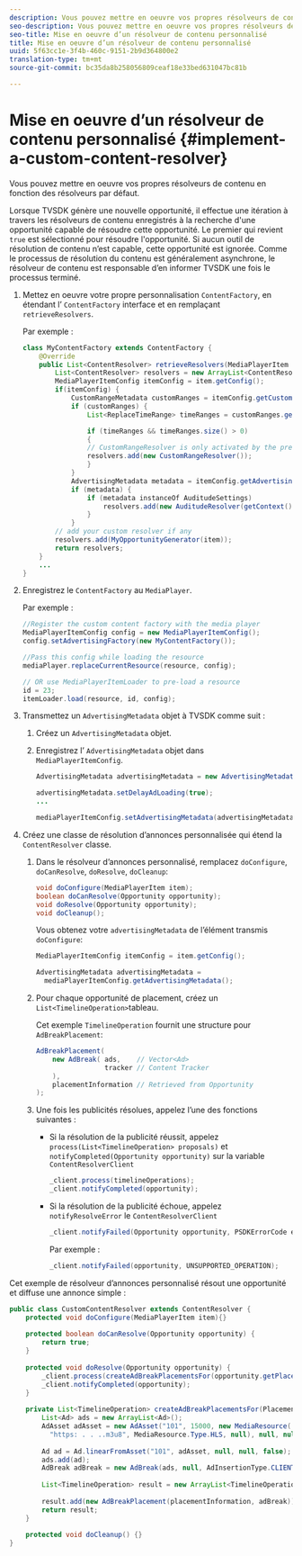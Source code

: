 ```yaml
---
description: Vous pouvez mettre en oeuvre vos propres résolveurs de contenu en fonction des résolveurs par défaut.
seo-description: Vous pouvez mettre en oeuvre vos propres résolveurs de contenu en fonction des résolveurs par défaut.
seo-title: Mise en oeuvre d’un résolveur de contenu personnalisé
title: Mise en oeuvre d’un résolveur de contenu personnalisé
uuid: 5f63cc1e-3f4b-460c-9151-2b9d364800e2
translation-type: tm+mt
source-git-commit: bc35da8b258056809ceaf18e33bed631047bc81b

---
```



# Mise en oeuvre d’un résolveur de contenu personnalisé {#implement-a-custom-content-resolver}

Vous pouvez mettre en oeuvre vos propres résolveurs de contenu en fonction des résolveurs par défaut.

Lorsque TVSDK génère une nouvelle opportunité, il effectue une itération à travers les résolveurs de contenu enregistrés à la recherche d&#39;une opportunité capable de résoudre cette opportunité. Le premier qui revient `true` est sélectionné pour résoudre l&#39;opportunité. Si aucun outil de résolution de contenu n’est capable, cette opportunité est ignorée. Comme le processus de résolution du contenu est généralement asynchrone, le résolveur de contenu est responsable d’en informer TVSDK une fois le processus terminé.

1. Mettez en oeuvre votre propre personnalisation `ContentFactory`, en étendant l’ `ContentFactory` interface et en remplaçant `retrieveResolvers`.

   Par exemple :

   ```java
   class MyContentFactory extends ContentFactory { 
       @Override 
       public List<ContentResolver> retrieveResolvers(MediaPlayerItem item) { 
           List<ContentResolver> resolvers = new ArrayList<ContentResolver>(); 
           MediaPlayerItemConfig itemConfig = item.getConfig(); 
           if(itemConfig) { 
               CustomRangeMetadata customRanges = itemConfig.getCustomRangeMetadata(); 
               if (customRanges) { 
                   List<ReplaceTimeRange> timeRanges = customRanges.getTimeRangeList(); 
   
                   if (timeRanges && timeRanges.size() > 0) 
                   { 
                   // CustomRangeResolver is only activated by the presence of CustomRanges in configuration 
                   resolvers.add(new CustomRangeResolver()); 
                   } 
               } 
               AdvertisingMetadata metadata = itemConfig.getAdvertisingMetadata(); 
               if (metadata) { 
                   if (metadata instanceOf AuditudeSettings)  
                       resolvers.add(new AuditudeResolver(getContext());    
                   } 
               } 
           // add your custom resolver if any 
           resolvers.add(MyOpportunityGenerator(item)); 
           return resolvers; 
       } 
       ... 
   } 
   ```

1. Enregistrez le `ContentFactory` au `MediaPlayer`.

   Par exemple :

   ```java
   //Register the custom content factory with the media player 
   MediaPlayerItemConfig config = new MediaPlayerItemConfig(); 
   config.setAdvertisingFactory(new MyContentFactory()); 
   
   //Pass this config while loading the resource 
   mediaPlayer.replaceCurrentResource(resource, config); 
   
   // OR use MediaPlayerItemLoader to pre-load a resource 
   id = 23; 
   itemLoader.load(resource, id, config);
   ```

1. Transmettez un `AdvertisingMetadata` objet à TVSDK comme suit :
   1. Créez un `AdvertisingMetadata` objet.
   1. Enregistrez l’ `AdvertisingMetadata` objet dans `MediaPlayerItemConfig`.

      ```java
      AdvertisingMetadata advertisingMetadata = new AdvertisingMetadata(); 
      
      advertisingMetadata.setDelayAdLoading(true); 
      ... 
      
      mediaPlayerItemConfig.setAdvertisingMetadata(advertisingMetadata); 
      ```

1. Créez une classe de résolution d’annonces personnalisée qui étend la `ContentResolver` classe.
   1. Dans le résolveur d’annonces personnalisé, remplacez `doConfigure`, `doCanResolve`, `doResolve`, `doCleanup`:

      ```java
      void doConfigure(MediaPlayerItem item); 
      boolean doCanResolve(Opportunity opportunity); 
      void doResolve(Opportunity opportunity); 
      void doCleanup();
      ```

      Vous obtenez votre `advertisingMetadata` de l’élément transmis `doConfigure`:

      ```java
      MediaPlayerItemConfig itemConfig = item.getConfig(); 
      
      AdvertisingMetadata advertisingMetadata =  
        mediaPlayerItemConfig.getAdvertisingMetadata(); 
      ```

   1. Pour chaque opportunité de placement, créez un `List<TimelineOperation>`tableau.

      Cet exemple `TimelineOperation` fournit une structure pour `AdBreakPlacement`:

      ```java
      AdBreakPlacement( 
          new AdBreak( ads,    // Vector<Ad> 
                       tracker // Content Tracker 
          ), 
          placementInformation // Retrieved from Opportunity 
      ); 
      ```

   1. Une fois les publicités résolues, appelez l’une des fonctions suivantes :

      * Si la résolution de la publicité réussit, appelez `process(List<TimelineOperation> proposals)` et `notifyCompleted(Opportunity opportunity)` sur la variable `ContentResolverClient`

         ```java
         _client.process(timelineOperations); 
         _client.notifyCompleted(opportunity); 
         ```

      * Si la résolution de la publicité échoue, appelez `notifyResolveError` le `ContentResolverClient`

         ```java
         _client.notifyFailed(Opportunity opportunity, PSDKErrorCode error);
         ```

         Par exemple :

         ```java
         _client.notifyFailed(opportunity, UNSUPPORTED_OPERATION);
         ```

<!--<a id="example_463B718749504A978F0B887786844C39"></a>-->

Cet exemple de résolveur d’annonces personnalisé résout une opportunité et diffuse une annonce simple :

```java
public class CustomContentResolver extends ContentResolver { 
    protected void doConfigure(MediaPlayerItem item){} 
 
    protected boolean doCanResolve(Opportunity opportunity) {  
        return true;  
    } 
 
    protected void doResolve(Opportunity opportunity) { 
        _client.process(createAdBreakPlacementsFor(opportunity.getPlacement())); 
        _client.notifyCompleted(opportunity); 
    } 
 
    private List<TimelineOperation> createAdBreakPlacementsFor(Placement placementInformation) { 
        List<Ad> ads = new ArrayList<Ad>(); 
        AdAsset adAsset = new AdAsset("101", 15000, new MediaResource( 
          "https: . . ..m3u8", MediaResource.Type.HLS, null), null, null); 
 
        Ad ad = Ad.linearFromAsset("101", adAsset, null, null, false); 
        ads.add(ad); 
        AdBreak adBreak = new AdBreak(ads, null, AdInsertionType.CLIENT_INSERTED); 
 
        List<TimelineOperation> result = new ArrayList<TimelineOperation>(); 
 
        result.add(new AdBreakPlacement(placementInformation, adBreak)); 
        return result; 
    } 
 
    protected void doCleanup() {} 
} 
```


